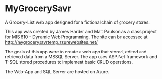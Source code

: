 # MyGrocerySavr
A Grocery-List web app designed for a fictional chain of grocery stores.

This app was created by James Harder and Matt Paulson as a class project for MIS 610 - Dynamic Web Programming. The site can be accessed at http://mygrocerysavrtemp.azurewebsites.net/ 

The goals of this app were to create a web app that stored, edited and retrieved data from a MSSQL Server. The app uses ASP.Net framework and T-SQL stored procedures to implement basic CRUD operations. 

The Web-App and SQL Server are hosted on Azure.
